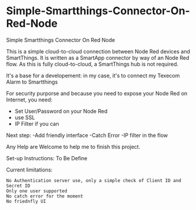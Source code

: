 # Simple-Smartthings-Connector-On-Red-Node
Simple Smartthings Connector On Red Node


This is a simple cloud-to-cloud connection between Node Red devices and SmartThings. It is written as a SmartApp connector by way of an Node Red flow. As this is fully cloud-to-cloud, a SmartThings hub is not required.

It's a base for a developement: in my case, it's to connect my Texecom Alarm to Smartthings

For security purporse and because you need to expose your Node Red on Internet, you need:
- Set User/Password on your Node Red
- use SSL 
- IP Filter if you can

Next step:
-Add friendly interface
-Catch Error
-IP filter in the flow


Any Help are Welcome to help me to finish this project.

Set-up Instructions: To Be Define

Current limitations:

    No Authentication server use, only a simple check of Client ID and Secret ID
    Only one user supported
    No catch error for the moment
    No friednfly UI
    
